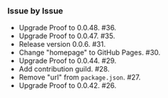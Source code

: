 ### Issue by Issue

 * Upgrade Proof to 0.0.48. #36.
 * Upgrade Proof to 0.0.47. #35.
 * Release version 0.0.6. #31.
 * Change "homepage" to GitHub Pages. #30.
 * Upgrade Proof to 0.0.44. #29.
 * Add contribution guild. #28.
 * Remove "url" from `package.json`. #27.
 * Upgrade Proof to 0.0.42. #26.

